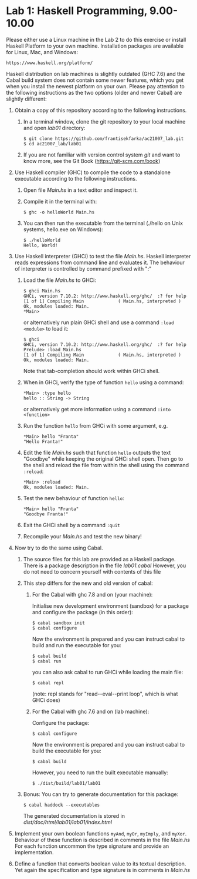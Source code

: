 Lab 1: Haskell Programming, 9.00-10.00
======================================

Please either use a Linux machine in the Lab 2 to do this exercise or install
Haskell Platform to your own machine. Installation packages are available for
Linux, Mac, and Windows:

```
https://www.haskell.org/platform/
```

Haskell distribution on lab machines is slightly outdated (GHC 7.6) and the
Cabal build system does not contain some newer features, which you get when
you install the newest platform on your own. Please pay attention to the
following instructions as the two options (older and newer Cabal) are slightly 
different:


1. Obtain a copy of this repository according to the following instructions.
    1. In a terminal window, clone the git repository to your local machine and
        open *lab01* directory:

        ```
        $ git clone https://github.com/frantisekfarka/ac21007_lab.git
        $ cd ac21007_lab/lab01
        ```

    2. If you are not familiar with version control system *git* and want to
        know more, see the Git Book (https://git-scm.com/book)


2. Use Haskell compiler (GHC) to compile the code to a standalone executable
   according to the following instructions.

   1. Open file *Main.hs* in a text editor and inspect it.
   2. Compile it in the terminal with:

        ```
        $ ghc -o helloWorld Main.hs
        ```
   3. You can then run the executable from the terminal (./hello on Unix
      systems, hello.exe on
      Windows):

        ```
        $ ./helloWorld
        Hello, World!
        ```

3. Use Haskell interpreter (GHCi) to test the file *Main.hs*. Haskell
   interpreter reads expressions from command line and evaluates it. The
   behaviour of interpreter is controlled by command prefixed with ":"

   1. Load the file *Main.hs* to GHCi:

        ```
        $ ghci Main.hs
        GHCi, version 7.10.2: http://www.haskell.org/ghc/  :? for help
        [1 of 1] Compiling Main             ( Main.hs, interpreted )
        Ok, modules loaded: Main.
        *Main> 
        ```

        or alternatively run plain GHCi shell and use a command `:load <module>` to
        load it:

        ```
        $ ghci
        GHCi, version 7.10.2: http://www.haskell.org/ghc/  :? for help
        Prelude> :load Main.hs
        [1 of 1] Compiling Main             ( Main.hs, interpreted )
        Ok, modules loaded: Main.
        ```

        Note that tab-completion should work within GHCi shell.

    2. When in GHCi, verify the type of function `hello` using a command:

        ```
        *Main> :type hello
        hello :: String -> String
        ```

        or alternatively get more information using a command `:into <function>`

    3. Run the function `hello` from GHCi with some argument, e.g.

        ```
        *Main> hello "Franta"
        "Hello Franta!"
        ```

    4. Edit the file *Main.hs* such that function `hello` outputs the text
       "Goodbye" while keeping the original GHCi shell open. Then go to the
       shell and reload the file from within the shell using the command
       `:reload`:

       ```
       *Main> :reload 
       Ok, modules loaded: Main.
       ```

    5. Test the new behaviour of function `hello`:

        ```
        *Main> hello "Franta"
        "Goodbye Franta!"
        ```

    6. Exit the GHCi shell by a command `:quit`

    7. Recompile your *Main.hs* and test the new binary!



4. Now try to do the same using Cabal.

    1. The source files for this lab are provided as a Haskell package.
        There is a package description in the file *lab01.cabal* However, you do
        not need to concern yourself with contents of this file


    2. This step differs for the new and old version of cabal:

        1. For the Cabal with ghc 7.8 and on (your machine):
    
            Initialise new development environment (sandbox) for a package and
            configure the package (in this order):

            ```
            $ cabal sandbox init
            $ cabal configure
            ```

            Now the environment is prepared and you can instruct cabal to build and
            run the executable for you:

            ```
            $ cabal build
            $ cabal run
            ```

            you can also ask cabal to run GHCi while loading the main file:

            ```
            $ cabal repl
            ```
    
            (note: repl stands for "read--eval--print loop", which is what GHCi does)

        2. For the Cabal with ghc 7.6 and on (lab machine):
    
            Configure the package: 

            ```
            $ cabal configure
            ```

            Now the environment is prepared and you can instruct cabal to build 
            the executable for you:

            ```
            $ cabal build
            ```

            However, you need to run the built executable manually:

            ```
            $ ./dist/build/lab01/lab01
            ```
    

    4. Bonus: You can try to generate documentation for this package:

       ```
       $ cabal haddock --executables
       ```

       The generated documentation is stored in *dist/doc/html/lab01/lab01/index.html*


5. Implement your own boolean functions `myAnd`, `myOr`, `myImply`, and `myXor`.
   Behaviour of these function is described in comments in the file *Main.hs*
   For each function uncommon the type signature and provide an implementation.

6. Define a function that converts boolean value to its textual description. Yet
   again the specification and type signature is in comments in *Main.hs*


